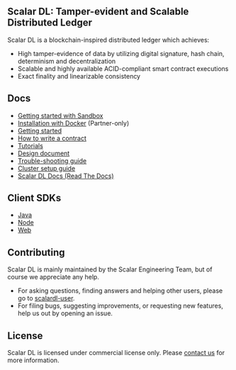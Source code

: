 ## Scalar DL: Tamper-evident and Scalable Distributed Ledger

Scalar DL is a blockchain-inspired distributed ledger which achieves:
- High tamper-evidence of data by utilizing digital signature, hash chain, determinism and decentralization
- Scalable and highly available ACID-compliant smart contract executions
- Exact finality and linearizable consistency 

## Docs
* [Getting started with Sandbox](docs/sandbox.md)
* [Installation with Docker](docs/installation-with-docker.md) (Partner-only)
* [Getting started](docs/getting-started.md)
* [How to write a contract](docs/how-to-write-contract.md)
* [Tutorials](docs/tutorials.md)
* [Design document](docs/design.md)
* [Trouble-shooting guide](docs/trouble-shooting-guide.md)
* [Cluster setup guide](docs/cluster-setup-guide.md)
* [Scalar DL Docs (Read The Docs)](https://scalardl.readthedocs.io/en/latest/)

## Client SDKs
* [Java](https://github.com/scalar-labs/scalardl-java-client-sdk)
* [Node](https://github.com/scalar-labs/scalardl-node-client-sdk)
* [Web](https://github.com/scalar-labs/scalardl-web-client-sdk)

## Contributing 
Scalar DL is mainly maintained by the Scalar Engineering Team, but of course we appreciate any help.

* For asking questions, finding answers and helping other users, please go to [scalardl-user](https://groups.google.com/forum/#!forum/scalardl-user).
* For filing bugs, suggesting improvements, or requesting new features, help us out by opening an issue.

## License
Scalar DL is licensed under commercial license only. Please [contact us](https://scalar-labs.com/contact_us/) for more information.
